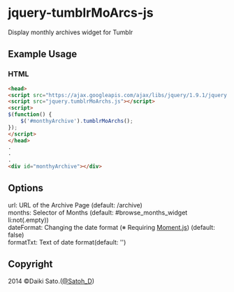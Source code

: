 jquery-tumblrMoArcs-js
======================

Display monthly archives widget for Tumblr

## Example Usage

### HTML

```html
<head>
<script src="https://ajax.googleapis.com/ajax/libs/jquery/1.9.1/jquery.min.js"></script>
<script src="jquery.tumblrMoArchs.js"></script>
<script>
$(function() {
	$('#monthyArchive').tumblrMoArchs();
});
</script>
</head>
.
.
.
<div id="monthyArchive"></div>
```

## Options

url: URL of the Archive Page (default: /archive)  
months: Selector of Months (default: #browse_months_widget li:not(.empty))  
dateFormat: Changing the date format (※ Requiring [Moment.js](http://momentjs.com/)) (default: false)  
formatTxt: Text of date format(default: '')

## Copyright

2014 ©Daiki Sato.([@Satoh_D](https://twitter.com/Satoh_D))
